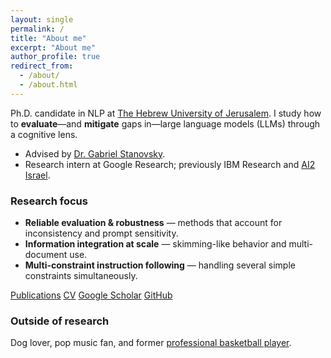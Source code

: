 ```yaml
---
layout: single
permalink: /
title: "About me"
excerpt: "About me"
author_profile: true
redirect_from:
  - /about/
  - /about.html
---
```


<p class="page__lead">
Ph.D. candidate in NLP at <a href="https://new.huji.ac.il/" target="_blank" rel="noopener">The Hebrew University of Jerusalem</a>.  
I study how to <strong>evaluate</strong>—and <strong>mitigate</strong> gaps in—large language models (LLMs) through a cognitive lens.
</p>

<ul class="about-meta">
  <li>Advised by <a href="https://gabrielstanovsky.github.io/" target="_blank" rel="noopener">Dr. Gabriel Stanovsky</a>.</li>
  <li>Research intern at Google Research; previously IBM Research and <a href="https://allenai.org/ai2-israel" target="_blank" rel="noopener">AI2 Israel</a>.</li>
</ul>

### Research focus
- **Reliable evaluation & robustness** — methods that account for inconsistency and prompt sensitivity.  
- **Information integration at scale** — skimming-like behavior and multi-document use.  
- **Multi-constraint instruction following** — handling several simple constraints simultaneously.

<div class="about-actions">
  <a class="btn btn--primary" href="{{ '/publications/' | relative_url }}">Publications</a>
  <a class="btn" href="{{ '/assets/cv.pdf' | relative_url }}">CV</a>
  <a class="btn" href="https://scholar.google.com/citations?user=eAezvBwAAAAJ&hl=en" target="_blank" rel="noopener">Google Scholar</a>
  <a class="btn" href="https://github.com/gililior" target="_blank" rel="noopener">GitHub</a>
</div>

### Outside of research
Dog lover, pop music fan, and former <a href="https://www.fiba.basketball/europe/u20women/2016/player/Gili-Lior" target="_blank" rel="noopener">professional basketball player</a>.
